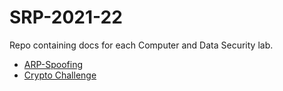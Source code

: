 # SRP-2021-22

Repo containing docs for each Computer and Data Security lab.

- [ARP-Spoofing](./ARP-Spoofing.md)
- [Crypto Challenge](./CryptoChallenge.md)

